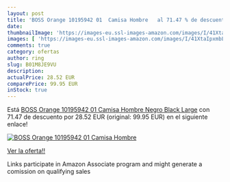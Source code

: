 ```yaml
---
layout: post
title: 'BOSS Orange 10195942 01  Camisa Hombre   al 71.47 % de descuento'
date: 
thumbnailImage: 'https://images-eu.ssl-images-amazon.com/images/I/41XtaIpxmbL._SL200_.jpg'
images: [ 'https://images-eu.ssl-images-amazon.com/images/I/41XtaIpxmbL._SL200_.jpg' ]
comments: true
category: ofertas
author: ring
slug: B01M8JE9VU
description:
actualPrice: 28.52 EUR
comparePrice: 99.95 EUR
inStock: true
---
```


Está [BOSS Orange 10195942 01  Camisa Hombre  Negro  Black   Large](https://www.amazon.es/dp/B01M8JE9VU/?tag=tolees-21) con 71.47 de descuento por 28.52 EUR (original: 99.95 EUR) en el siguiente enlace!

[![BOSS Orange 10195942 01  Camisa Hombre  ](https://images-eu.ssl-images-amazon.com/images/I/41XtaIpxmbL._SL200_.jpg)](https://www.amazon.es/dp/B01M8JE9VU/?tag=tolees-21)

[Ver la oferta!!](https://www.amazon.es/dp/B01M8JE9VU/?tag=tolees-21)

Links participate in Amazon Associate program and might generate a comission on qualifying sales


